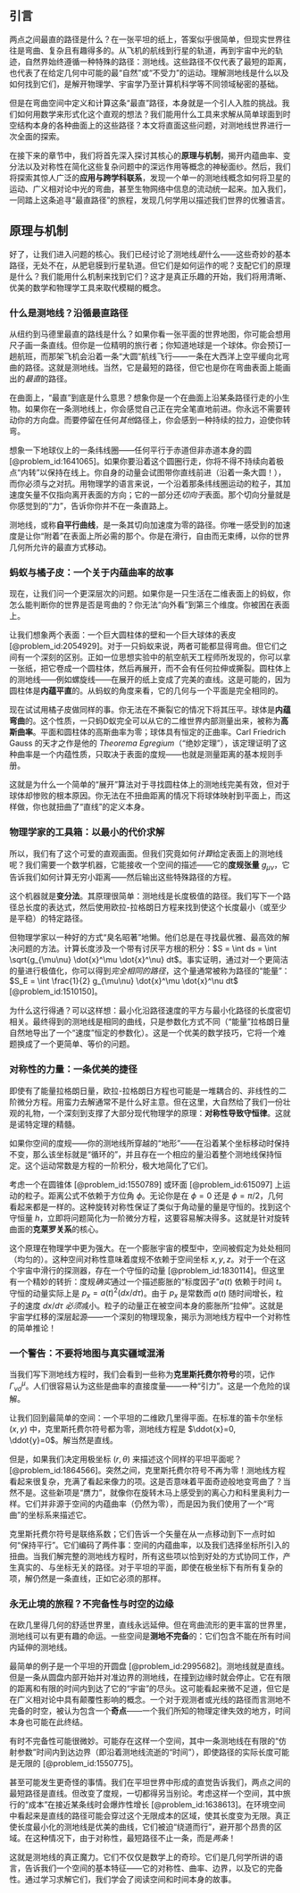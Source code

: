 ## 引言
两点之间最直的路径是什么？在一张平坦的纸上，答案似乎很简单，但现实世界往往是弯曲、复杂且有趣得多的。从飞机的航线到行星的轨道，再到宇宙中光的轨迹，自然界始终遵循一种特殊的路径：测地线。这些路径不仅代表了最短的距离，也代表了在给定几何中可能的最“自然”或“不受力”的运动。理解测地线是什么以及如何找到它们，是解开物理学、宇宙学乃至计算机科学等不同领域秘密的基础。

但是在弯曲空间中定义和计算这条“最直”路径，本身就是一个引人入胜的挑战。我们如何用数学来形式化这个直观的想法？我们能用什么工具来求解从简单球面到时空结构本身的各种曲面上的这些路径？本文将直面这些问题，对测地线世界进行一次全面的探索。

在接下来的章节中，我们将首先深入探讨其核心的**原理与机制**，揭开内蕴曲率、变分法以及对称性在简化这些复杂问题中的深远作用等概念的神秘面纱。然后，我们将探索其惊人广泛的**应用与跨学科联系**，发现一个单一的测地线概念如何将卫星的运动、广义相对论中光的弯曲，甚至生物网络中信息的流动统一起来。加入我们，一同踏上这条追寻“最直路径”的旅程，发现几何学用以描述我们世界的优雅语言。

## 原理与机制

好了，让我们进入问题的核心。我们已经讨论了测地线*是*什么——这些奇妙的基本路径，无处不在，从肥皂膜到行星轨道。但它们是如何运作的呢？支配它们的原理是什么？我们能用什么机制来找到它们？这才是真正乐趣的开始，我们将用清晰、优美的数学和物理学工具来取代模糊的概念。

### 什么是测地线？沿循最直路径

从纽约到马德里最直的路线是什么？如果你看一张平面的世界地图，你可能会想用尺子画一条直线。但你是一位精明的旅行者；你知道地球是一个球体。你会预订一趟航班，而那架飞机会沿着一条“大圆”航线飞行——一条在大西洋上空平缓向北弯曲的路径。这就是测地线。当然，它是最短的路径，但它也是你在弯曲表面上能画出的*最直*的路径。

在曲面上，“最直”到底是什么意思？想象你是一个在曲面上沿某条路径行走的小生物。如果你在一条测地线上，你会感觉自己正在完全笔直地前进。你永远不需要转动你的方向盘。而要停留在任何*其他*路径上，你会感到一种持续的拉力，迫使你转弯。

想象一下地球仪上的一条纬线圈——任何平行于赤道但非赤道本身的圆 [@problem_id:1641065]。如果你要沿着这个圆圈行走，你将不得不持续向着极点“内转”以保持在线上。你自身的动量会试图带你直线前进（沿着一条大圆！），而你必须与之对抗。用物理学的语言来说，一个沿着那条纬线圈运动的粒子，其加速度矢量不仅指向离开表面的方向；它的一部分还*切向于*表面。那个切向分量就是你感觉到的“力”，告诉你你并不在一条直路上。

测地线，或称**自平行曲线**，是一条其切向加速度为零的路径。你唯一感受到的加速度是让你“附着”在表面上所必需的那个。你是在滑行，自由而无束缚，以你的世界几何所允许的最直方式移动。

### 蚂蚁与橘子皮：一个关于内蕴曲率的故事

现在，让我们问一个更深层次的问题。如果你是一只生活在二维表面上的蚂蚁，你怎么能判断你的世界是否是弯曲的？你无法“向外看”到第三个维度。你被困在表面上。

让我们想象两个表面：一个巨大圆柱体的壁和一个巨大球体的表皮 [@problem_id:2054929]。对于一只蚂蚁来说，两者可能都显得弯曲。但它们之间有一个深刻的区别。正如一位思想实验中的航空航天工程师所发现的，你可以拿一张纸，把它卷成一个圆柱体，然后再展开，而不会有任何拉伸或撕裂。圆柱体上的测地线——例如螺旋线——在展开的纸上变成了完美的直线。这是可能的，因为圆柱体是**内蕴平直**的。从蚂蚁的角度来看，它的几何与一个平面是完全相同的。

现在试试用橘子皮做同样的事。你无法在不撕裂它的情况下将其压平。球体是**内蕴弯曲**的。这个性质，一只蚂D蚁完全可以从它的二维世界内部测量出来，被称为**高斯曲率**。平面和圆柱体的高斯曲率为零；球体具有恒定的正曲率。Carl Friedrich Gauss 的天才之作是他的 *Theorema Egregium*（“绝妙定理”），该定理证明了这种曲率是一个内蕴性质，只取决于表面的度规——也就是测量距离的基本规则手册。

这就是为什么一个简单的“展开”算法对于寻找圆柱体上的测地线完美有效，但对于球体却惨败的根本原因。你无法在不扭曲距离的情况下将球体映射到平面上，而这样做，你也就扭曲了“直线”的定义本身。

### 物理学家的工具箱：以最小的代价求解

所以，我们有了这个可爱的直观画面。但我们究竟如何*计算*给定表面上的测地线呢？我们需要一个数学机器，它能接收一个空间的描述——它的**度规张量** $g_{\mu\nu}$，它告诉我们如何计算无穷小距离——然后输出这些特殊路径的方程。

这个机器就是**变分法**。其原理很简单：测地线是长度极值的路径。我们写下一个路径总长度的表达式，然后使用欧拉-拉格朗日方程来找到使这个长度最小（或至少是平稳）的特定路径。

但物理学家以一种好的方式“臭名昭著”地懒。他们总是在寻找最优雅、最高效的解决问题的方法。计算长度涉及一个带有讨厌平方根的积分：$S = \int ds = \int \sqrt{g_{\mu\nu} \dot{x}^\mu \dot{x}^\nu} dt$。事实证明，通过对一个更简洁的量进行极值化，你可以得到*完全相同的路径*，这个量通常被称为路径的“能量”：$S_E = \int \frac{1}{2} g_{\mu\nu} \dot{x}^\mu \dot{x}^\nu dt$ [@problem_id:1510150]。

为什么这行得通？可以这样想：最小化沿路径速度的平方与最小化路径的长度密切相关。最终得到的测地线是相同的曲线，只是参数化方式不同（“能量”拉格朗日量自然地导出了一个“速度”恒定的参数化）。这是一个优美的数学技巧，它将一个难题换成了一个更简单、等价的问题。

### 对称性的力量：一条优美的捷径

即使有了能量拉格朗日量，欧拉-拉格朗日方程也可能是一堆耦合的、非线性的二阶微分方程。用蛮力去解通常不是什么好主意。但在这里，大自然给了我们一份壮观的礼物，一个深刻到支撑了大部分现代物理学的原理：**对称性导致守恒律**。这就是诺特定理的精髓。

如果你空间的度规——你的测地线所穿越的“地形”——在沿着某个坐标移动时保持不变，那么该坐标就是“循环的”，并且存在一个相应的量沿着整个测地线保持恒定。这个运动常数是方程的一阶积分，极大地简化了它们。

考虑一个在圆锥体 [@problem_id:1550789] 或环面 [@problem_id:615097] 上运动的粒子。距离公式不依赖于方位角 $\phi$。无论你是在 $\phi=0$ 还是 $\phi = \pi/2$，几何看起来都是一样的。这种旋转对称性保证了类似于角动量的量是守恒的。找到这个守恒量 $h$，立即将问题简化为一阶微分方程，这要容易解决得多。这就是针对旋转曲面的**克莱罗关系**的核心。

这个原理在物理学中更为强大。在一个膨胀宇宙的模型中，空间被假定为处处相同（均匀的）。这种空间对称性意味着度规不依赖于空间坐标 $x, y, z$。对于一个在这个宇宙中滑行的探测器，存在一个守恒的动量 [@problem_id:1830114]。但这里有一个精妙的转折：度规*确实*通过一个描述膨胀的“标度因子”$a(t)$ 依赖于时间 $t$。守恒的动量实际上是 $p_x = a(t)^2 (dx/d\tau)$。由于 $p_x$ 是常数而 $a(t)$ 随时间增长，粒子的速度 $dx/d\tau$ *必须*减小。粒子的动量正在被空间本身的膨胀所“拉伸”。这就是宇宙学红移的深层起源——一个深刻的物理现象，揭示为测地线方程中一个对称性的简单推论！

### 一个警告：不要将地图与真实疆域混淆

当我们写下测地线方程时，我们会看到一些称为**克里斯托费尔符号**的项，记作 $\Gamma^\mu_{\nu\sigma}$。人们很容易认为这些是曲率的直接度量——一种“引力”。这是一个危险的误解。

让我们回到最简单的空间：一个平坦的二维欧几里得平面。在标准的笛卡尔坐标 $(x,y)$ 中，克里斯托费尔符号都为零，测地线方程是 $\ddot{x}=0, \ddot{y}=0$。解当然是直线。

但是，如果我们决定用极坐标 $(r,\theta)$ 来描述这个同样的平坦平面呢？ [@problem_id:1864566]。突然之间，克里斯托费尔符号不再为零！测地线方程看起来很复杂，充满了看起来像力的项。这是否意味着平面奇迹般地变弯曲了？当然不是。这些新项是“赝力”，就像你在旋转木马上感受到的离心力和科里奥利力一样。它们并非源于空间的内蕴曲率（仍然为零），而是因为我们使用了一个“弯曲”的坐标系来描述它。

克里斯托费尔符号是联络系数；它们告诉一个矢量在从一点移动到下一点时如何“保持平行”。它们编码了两件事：空间的内蕴曲率，以及我们选择坐标所引入的扭曲。当我们解完整的测地线方程时，所有这些项以恰到好处的方式协同工作，产生真实的、与坐标无关的路径。对于平坦的平面，即使在极坐标下有所有复杂的项，解仍然是一条直线，正如它必须的那样。

### 永无止境的旅程？不完备性与时空的边缘

在欧几里得几何的舒适世界里，直线永远延伸。但在弯曲流形的更丰富的世界里，测地线可以有更有趣的命运。一些空间是**测地不完备**的：它们包含不能在所有时间内延伸的测地线。

最简单的例子是一个平坦的开圆盘 [@problem_id:2995682]。测地线就是直线。但是一条从圆盘内部开始并对准边界的测地线，在撞到边缘时就会停止。它在有限的距离和有限的时间内到达了它的“宇宙”的尽头。这可能看起来微不足道，但它是在广义相对论中具有颠覆性影响的概念。一个对于观测者或光线的路径而言测地不完备的时空，被认为包含一个**奇点**——一个我们所知的物理定律失效的地方，时间本身也可能在此终结。

有时不完备性可能很微妙。可能存在这样一个空间，其中一条测地线在有限的“仿射参数”时间内到达边界（即沿着测地线流逝的“时间”），即使路径的实际长度可能是无限的 [@problem_id:1550775]。

甚至可能发生更奇怪的事情。我们在平坦世界中形成的直觉告诉我们，两点之间的最短路径是直线。但改变了度规，一切都得另当别论。考虑这样一个空间，其中旅行的“成本”在接近某条线时会爆炸性增长 [@problem_id:1638613]。在环境空间中看起来是直线的路径可能会穿过这个无限成本的区域，使其长度变为无限。真正使长度最小化的测地线是优美的曲线，它们被迫“绕道而行”，避开那个昂贵的区域。在这种情况下，由于对称性，最短路径不止一条，而是*两条*！

这就是测地线的真正魔力。它们不仅仅是数学上的奇珍。它们是几何学所讲的语言，告诉我们一个空间的基本特征——它的对称性、曲率、边界，以及它的完备性。通过学习求解它们，我们学会了阅读空间和时间本身的故事。

